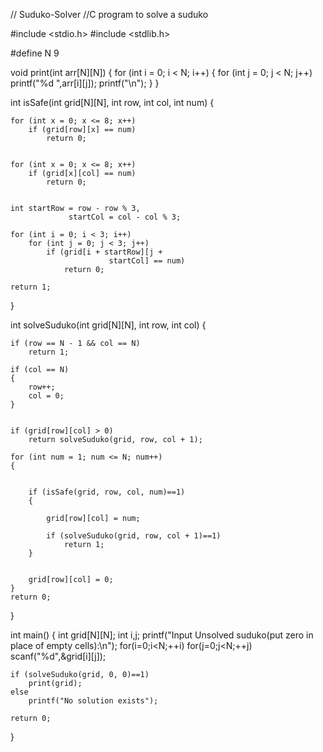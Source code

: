 // Suduko-Solver
//C program to solve a suduko

#include <stdio.h>
#include <stdlib.h>
 

#define N 9
 

void print(int arr[N][N])
{
     for (int i = 0; i < N; i++)
      {
         for (int j = 0; j < N; j++)
            printf("%d ",arr[i][j]);
         printf("\n");
       }
}
 

int isSafe(int grid[N][N], int row, 
                       int col, int num)
{
     
   
    for (int x = 0; x <= 8; x++)
        if (grid[row][x] == num)
            return 0;
 
    
    for (int x = 0; x <= 8; x++)
        if (grid[x][col] == num)
            return 0;
 
    
    int startRow = row - row % 3, 
                 startCol = col - col % 3;
   
    for (int i = 0; i < 3; i++)
        for (int j = 0; j < 3; j++)
            if (grid[i + startRow][j + 
                          startCol] == num)
                return 0;
 
    return 1;
}
 

int solveSuduko(int grid[N][N], int row, int col)
{
     
    
    if (row == N - 1 && col == N)
        return 1;
 
    if (col == N) 
    {
        row++;
        col = 0;
    }
   
    
    if (grid[row][col] > 0)
        return solveSuduko(grid, row, col + 1);
 
    for (int num = 1; num <= N; num++) 
    {
         
      
        if (isSafe(grid, row, col, num)==1) 
        {
            
            grid[row][col] = num;
          
            if (solveSuduko(grid, row, col + 1)==1)
                return 1;
        }
       
        
        grid[row][col] = 0;
    }
    return 0;
}
 
int main()
{
    int grid[N][N];
    int i,j;
    printf("Input Unsolved suduko(put zero in place of empty cells):\n");
    for(i=0;i<N;++i)
     	for(j=0;j<N;++j)
     	 	scanf("%d",&grid[i][j]);
   
 
    if (solveSuduko(grid, 0, 0)==1)
        print(grid);
    else
        printf("No solution exists");
 
    return 0;
    
}

